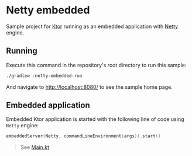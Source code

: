 # Netty embedded

Sample project for [Ktor](https://ktor.io) running as an embedded application with 
[Netty](https://netty.io) engine.

## Running

Execute this command in the repository's root directory to run this sample:

```bash
./gradlew :netty-embedded:run
```
 
And navigate to [http://localhost:8080/](http://localhost:8080/) to see the sample home page.  

## Embedded application 

Embedded Ktor application is started with the following line of code using `Netty` engine:

```kotlin
embeddedServer(Netty, commandLineEnvironment(args)).start()
```

> See [Main.kt](src/Main.kt)
